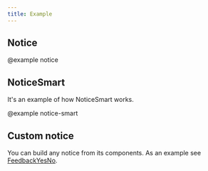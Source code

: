 ```yaml
---
title: Example
---
```


## Notice

@example notice

## NoticeSmart

It's an example of how NoticeSmart works.

@example notice-smart

## Custom notice

You can build any notice from its components. As an example see [FeedbackYesNo](/patterns/feedback-yes-no/feedback-yes-no-code/#a414bd).
